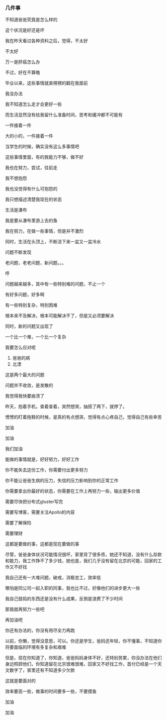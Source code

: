 ### 几件事

不知道爸爸究竟是怎么样的

这个状况是好还是坏

我在昨天看过各种资料之后，觉得，不太好

不太好

万一是肝癌怎么办

不过，好在不算晚



毕业以来，这些事情就直楞楞的戳在我面前

我没办法



我不知道怎么走才会更好一些



而生活显然没有给我留什么准备时间，思考和缓冲都不可能有

一件接着一件

大的小的，一件接着一件



当学生的时候，确实没有这么多事情吧



这些事情里面，有的我能力不够，做不好

我也在努力，尝试，往前走



我不想抱怨

我也没觉得有什么可抱怨的



我只想描述清楚我现在的状态

生活是瀑布

我是要从瀑布里游上去的鱼



我在努力，在做一些事情，但是并不激烈

同时，生活在头顶上，不断浇下来一盆又一盆冷水

问题不断发现

老问题，老老问题，新问题。。。

呼

问题越来越多，其中有一些特别难的问题，不止一个



有好多问题，好多啊



有一些特别复杂，特别困难

根本来不及解决，根本可能解决不了，但是又必须要解决

同时，新的问题又出现了



一个比一个难，一个比一个复杂



我要怎么应对呢



1. 爸爸的病
2. 北漂



这是两个最大的问题





问题并不收敛，是发散的

我觉得我快要崩溃了



昨天，抱着手机，查着查着，突然想哭，抽搭了两下，就停了。

愣愣的盯着拖鞋的时候，是真的有点想哭，觉得有点心疼自己，觉得自己有些幸苦



加油

加油



我们加油



能做的事情就是，好好努力，好好工作

你不能失去这份工作，你需要付出更多努力

你不能让爸爸生病的压力，失信的压力影响到你的正常工作

你需要拿出你最好的状态，你需要在工作上再努力一些，输出更多价值

需要尽快把分布式gluster写完

需要写博客，需要关注Apollo的内容

需要了解保险

需要理财



这都是要做的事，这都是现在要做的事

尽管，爸爸身体状况可能情况很坏，家里背了很多债，她还不知道，没有什么存款和能力，我工作挣不了多少钱，她也是，我们几乎没有留在北京的可能，回家的工作又不好找

我自己还有一大堆问题，破戒，消极怠工，效率低

哪怕是同公司一起入职的同事，我也比不过，好像他们的进步更大一些

我自己鼓捣的东西还是没有什么成果，反倒是浪费了不少时间



那我就再努力一些吧

再加油吧

你还有办法的，你没有用尽全力再跑

以前，你懒，觉得没意思，可以。你还是学生，爸妈还年轻，你不懂事，不知道你将要面临的环境有多复杂和艰难

但是，现在你知道了，你知道，爸爸妈妈身体不好，还特别劳累，你没办法在他们身边照顾他们，你知道留在北京很难很难，回家又不好找工作，首付已经是一个天文数字了，家里还有不知道多少欠款

这就是要面对的



效率要高一些，做事的时间要多一些，不要摸鱼

加油

加油































